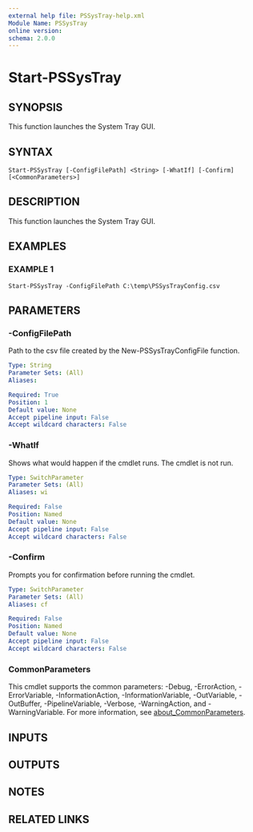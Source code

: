 ```yaml
---
external help file: PSSysTray-help.xml
Module Name: PSSysTray
online version:
schema: 2.0.0
---
```


# Start-PSSysTray

## SYNOPSIS
This function launches the System Tray GUI.

## SYNTAX

```
Start-PSSysTray [-ConfigFilePath] <String> [-WhatIf] [-Confirm] [<CommonParameters>]
```

## DESCRIPTION
This function launches the System Tray GUI.

## EXAMPLES

### EXAMPLE 1
```
Start-PSSysTray -ConfigFilePath C:\temp\PSSysTrayConfig.csv
```

## PARAMETERS

### -ConfigFilePath
Path to the csv file created by the New-PSSysTrayConfigFile function.

```yaml
Type: String
Parameter Sets: (All)
Aliases:

Required: True
Position: 1
Default value: None
Accept pipeline input: False
Accept wildcard characters: False
```

### -WhatIf
Shows what would happen if the cmdlet runs.
The cmdlet is not run.

```yaml
Type: SwitchParameter
Parameter Sets: (All)
Aliases: wi

Required: False
Position: Named
Default value: None
Accept pipeline input: False
Accept wildcard characters: False
```

### -Confirm
Prompts you for confirmation before running the cmdlet.

```yaml
Type: SwitchParameter
Parameter Sets: (All)
Aliases: cf

Required: False
Position: Named
Default value: None
Accept pipeline input: False
Accept wildcard characters: False
```

### CommonParameters
This cmdlet supports the common parameters: -Debug, -ErrorAction, -ErrorVariable, -InformationAction, -InformationVariable, -OutVariable, -OutBuffer, -PipelineVariable, -Verbose, -WarningAction, and -WarningVariable. For more information, see [about_CommonParameters](http://go.microsoft.com/fwlink/?LinkID=113216).

## INPUTS

## OUTPUTS

## NOTES

## RELATED LINKS
